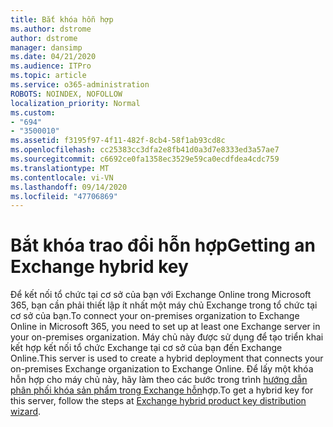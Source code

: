 ```yaml
---
title: Bắt khóa hỗn hợp
ms.author: dstrome
author: dstrome
manager: dansimp
ms.date: 04/21/2020
ms.audience: ITPro
ms.topic: article
ms.service: o365-administration
ROBOTS: NOINDEX, NOFOLLOW
localization_priority: Normal
ms.custom:
- "694"
- "3500010"
ms.assetid: f3195f97-4f11-482f-8cb4-58f1ab93cd8c
ms.openlocfilehash: cc25383cc3dfa2e8fb41d0a3d7e8333ed3a57ae7
ms.sourcegitcommit: c6692ce0fa1358ec3529e59ca0ecdfdea4cdc759
ms.translationtype: MT
ms.contentlocale: vi-VN
ms.lasthandoff: 09/14/2020
ms.locfileid: "47706869"
---
```

# <a name="getting-an-exchange-hybrid-key"></a><span data-ttu-id="3083a-102">Bắt khóa trao đổi hỗn hợp</span><span class="sxs-lookup"><span data-stu-id="3083a-102">Getting an Exchange hybrid key</span></span>

<span data-ttu-id="3083a-103">Để kết nối tổ chức tại cơ sở của bạn với Exchange Online trong Microsoft 365, bạn cần phải thiết lập ít nhất một máy chủ Exchange trong tổ chức tại cơ sở của bạn.</span><span class="sxs-lookup"><span data-stu-id="3083a-103">To connect your on-premises organization to Exchange Online in Microsoft 365, you need to set up at least one Exchange server in your on-premises organization.</span></span> <span data-ttu-id="3083a-104">Máy chủ này được sử dụng để tạo triển khai kết hợp kết nối tổ chức Exchange tại cơ sở của bạn đến Exchange Online.</span><span class="sxs-lookup"><span data-stu-id="3083a-104">This server is used to create a hybrid deployment that connects your on-premises Exchange organization to Exchange Online.</span></span> <span data-ttu-id="3083a-105">Để lấy một khóa hỗn hợp cho máy chủ này, hãy làm theo các bước trong trình [hướng dẫn phân phối khóa sản phẩm trong Exchange hỗn](https://aka.ms/hybridkey)hợp.</span><span class="sxs-lookup"><span data-stu-id="3083a-105">To get a hybrid key for this server, follow the steps at [Exchange hybrid product key distribution wizard](https://aka.ms/hybridkey).</span></span>
  